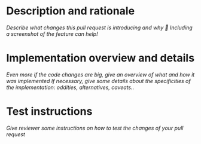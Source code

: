 # Description and rationale

_Describe what changes this pull request is introducing and why_
_📸 Including a screenshot of the feature can help!_

# Implementation overview and details

_Even more if the code changes are big, give an overview of what and how it was implemented_
_If necessary, give some details about the specificities of the implementation: oddities, alternatives, caveats.._

# Test instructions

_Give reviewer some instructions on how to test the changes of your pull request_
